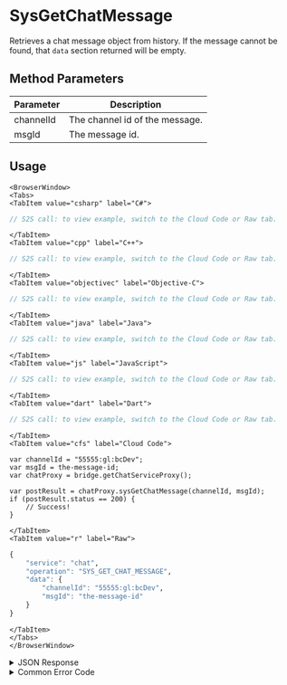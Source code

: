 # SysGetChatMessage

Retrieves a chat message object from history. If the message cannot be found, that `data` section returned will be empty.

<PartialServop service_name="chat" operation_name="SYS_GET_CHAT_MESSAGE" />

## Method Parameters

| Parameter | Description                    |
| --------- | ------------------------------ |
| channelId | The channel id of the message. |
| msgId     | The message id.                |

## Usage

```mdx-code-block
<BrowserWindow>
<Tabs>
<TabItem value="csharp" label="C#">
```

```csharp
// S2S call: to view example, switch to the Cloud Code or Raw tab.
```

```mdx-code-block
</TabItem>
<TabItem value="cpp" label="C++">
```

```cpp
// S2S call: to view example, switch to the Cloud Code or Raw tab.
```

```mdx-code-block
</TabItem>
<TabItem value="objectivec" label="Objective-C">
```

```objectivec
// S2S call: to view example, switch to the Cloud Code or Raw tab.
```

```mdx-code-block
</TabItem>
<TabItem value="java" label="Java">
```

```java
// S2S call: to view example, switch to the Cloud Code or Raw tab.
```

```mdx-code-block
</TabItem>
<TabItem value="js" label="JavaScript">
```

```javascript
// S2S call: to view example, switch to the Cloud Code or Raw tab.
```

```mdx-code-block
</TabItem>
<TabItem value="dart" label="Dart">
```

```dart
// S2S call: to view example, switch to the Cloud Code or Raw tab.
```

```mdx-code-block
</TabItem>
<TabItem value="cfs" label="Cloud Code">
```

```cfscript
var channelId = "55555:gl:bcDev";
var msgId = the-message-id;
var chatProxy = bridge.getChatServiceProxy();

var postResult = chatProxy.sysGetChatMessage(channelId, msgId);
if (postResult.status == 200) {
    // Success!
}
```

```mdx-code-block
</TabItem>
<TabItem value="r" label="Raw">
```

```r
{
	"service": "chat",
	"operation": "SYS_GET_CHAT_MESSAGE",
	"data": {
		"channelId": "55555:gl:bcDev",
		"msgId": "the-message-id"
	}
}
```

```mdx-code-block
</TabItem>
</Tabs>
</BrowserWindow>
```

<details>
<summary>JSON Response</summary>

```json
{
    "status": 200,
    "data": {
        "date": 1529978814276,
        "ver": 1,
        "msgId": "783349152909363",
        "from": {
            "id": "004a7d0c-4e96-474b-972b-7794e0eec8d5",
            "name": "",
            "pic": null
        },
        "chId": "22682:gl:<%= data.branding.productName %>Dev",
        "content": {
            "text": "Hello world",
            "rich": {
                "somethingCustom": "wow"
            }
        }
    }
}
```

</details>

<details>
<summary>Common Error Code</summary>

### Status Codes

| Code  | Name                      | Description                          |
| ----- | ------------------------- | ------------------------------------ |
| 40601 | RTT_NOT_ENABLED           | RTT must be enabled for this feature |
| 40603 | CHAT_UNRECOGNIZED_CHANNEL | The specified channel is invalid     |
| 40616 | CLOUD_CODE_ONLY           | Method only available via cloud code |

</details>
